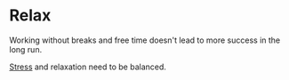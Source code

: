 # Relax

Working without breaks and free time doesn't lead to more success in the long run.

[Stress](./feel.md#stress) and relaxation need to be balanced.
